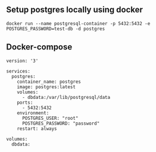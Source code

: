 ## Setup postgres locally using docker

```shell
docker run --name postgresql-container -p 5432:5432 -e POSTGRES_PASSWORD=test-db -d postgres
```

## Docker-compose

```shell
version: '3'

services:
  postgres:
    container_name: postgres
    image: postgres:latest
    volumes:
      - dbdata:/var/lib/postgresql/data
    ports:
      - 5432:5432
    environment:
      POSTGRES_USER: "root"
      POSTGRES_PASSWORD: "password"
    restart: always

volumes:
  dbdata:
```

